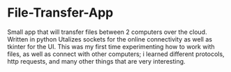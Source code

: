 # File-Transfer-App
Small app that will transfer files between 2 computers over the cloud. Written in python
Utalizes sockets for the online connectivity as well as tkinter for the UI. This was my first time experimenting how to work with files, as well as connect with other computers; i learned different protocols, http requests, and many other things that are very interesting.
